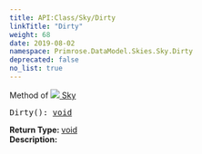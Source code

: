 ```yaml
---
title: API:Class/Sky/Dirty
linkTitle: "Dirty"
weight: 68
date: 2019-08-02
namespace: Primrose.DataModel.Skies.Sky.Dirty
deprecated: false
no_list: true
---
```

Method of <a href="/docs/api-reference/Class/Sky"><img src="/icons/silk/sky.png"/>&nbsp;Sky</a>
<pre class="method-declaration">
Dirty(): <a class="type" href="/docs/api-reference/System/void">void</a></pre>
<b>Return Type: </b>
<a class="type" href="/docs/api-reference/System/void">void</a>
<br/>
<b>Description: </b>